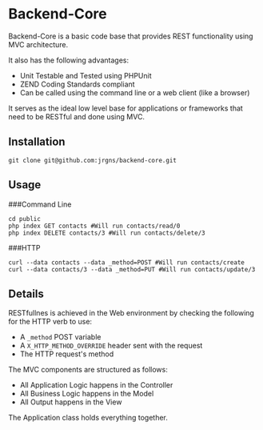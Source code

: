 Backend-Core
============

Backend-Core is a basic code base that provides REST functionality using MVC architecture.

It also has the following advantages:

* Unit Testable and Tested using PHPUnit
* ZEND Coding Standards compliant
* Can be called using the command line or a web client (like a browser)

It serves as the ideal low level base for applications or frameworks that need to be
RESTful and done using MVC.

Installation
----------

    git clone git@github.com:jrgns/backend-core.git

Usage
----

###Command Line

    cd public
    php index GET contacts #Will run contacts/read/0
    php index DELETE contacts/3 #Will run contacts/delete/3

###HTTP

    curl --data contacts --data _method=POST #Will run contacts/create
    curl --data contacts/3 --data _method=PUT #Will run contacts/update/3

Details
------

RESTfullnes is achieved in the Web environment by checking the following for the HTTP
verb to use:

* A `_method` POST variable
* A `X_HTTP_METHOD_OVERRIDE` header sent with the request
* The HTTP request's method

The MVC components are structured as follows:

* All Application Logic happens in the Controller
* All Business Logic happens in the Model
* All Output happens in the View

The Application class holds everything together.
